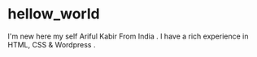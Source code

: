 # hellow_world
I'm new here my self Ariful Kabir From India . I have a rich experience in HTML, CSS & Wordpress . 

